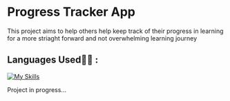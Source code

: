 # Progress Tracker App

This project aims to help others help keep track of their progress in learning for a more striaght forward and not overwhelming learning journey

## Languages Used🧑‍💻 :

[![My Skills](https://skillicons.dev/icons?i=html,css,js,react,bootstrap)](https://skillicons.dev)

Project in progress...
